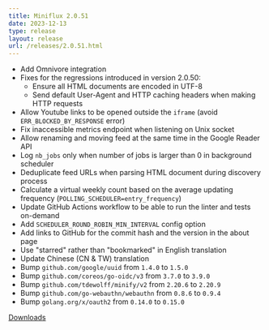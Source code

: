 ```yaml
---
title: Miniflux 2.0.51
date: 2023-12-13
type: release
layout: release
url: /releases/2.0.51.html
---
```


* Add Omnivore integration
* Fixes for the regressions introduced in version 2.0.50:
    * Ensure all HTML documents are encoded in UTF-8
    * Send default User-Agent and HTTP caching headers when making HTTP requests
* Allow Youtube links to be opened outside the `iframe` (avoid `ERR_BLOCKED_BY_RESPONSE` error)
* Fix inaccessible metrics endpoint when listening on Unix socket
* Allow renaming and moving feed at the same time in the Google Reader API
* Log `nb_jobs` only when number of jobs is larger than 0 in background scheduler
* Deduplicate feed URLs when parsing HTML document during discovery process
* Calculate a virtual weekly count based on the average updating frequency (`POLLING_SCHEDULER=entry_frequency`)
* Update GitHub Actions workflow to be able to run the linter and tests on-demand
* Add `SCHEDULER_ROUND_ROBIN_MIN_INTERVAL` config option
* Add links to GitHub for the commit hash and the version in the about page
* Use "starred" rather than "bookmarked" in English translation
* Update Chinese (CN & TW) translation
* Bump `github.com/google/uuid` from `1.4.0` to `1.5.0`
* Bump `github.com/coreos/go-oidc/v3` from `3.7.0` to `3.9.0`
* Bump `github.com/tdewolff/minify/v2` from `2.20.6` to `2.20.9`
* Bump `github.com/go-webauthn/webauthn` from `0.8.6` to `0.9.4`
* Bump `golang.org/x/oauth2` from `0.14.0` to `0.15.0`

[Downloads](https://github.com/miniflux/v2/releases/tag/2.0.51)
